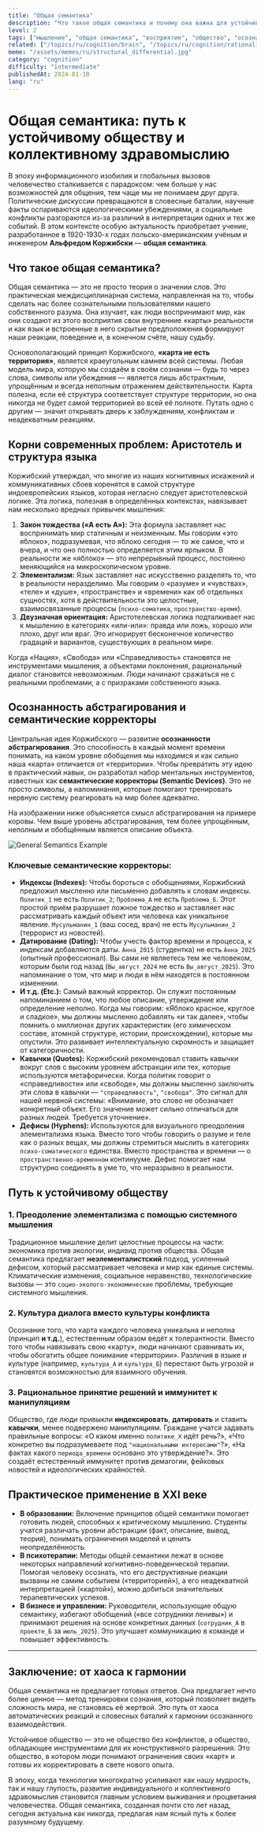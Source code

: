 ```yaml
---
title: "Общая семантика"
description: "Что такое общая семантика и почему она важна для устойчивого здравомыслящего общества."
level: 2
tags: ["мышление", "общая семантика", "восприятие", "общество", "осознанность", "теория относительности"]
related: ["/topics/ru/cognition/brain", "/topics/ru/cognition/rationality", "/topics/ru/philosophy/objectivity", "/topics/ru/cognition/language", "/topics/ru/cognition/knowledge-accuracy"]
meme: "/assets/memes/ru/structural_differential.jpg"
category: "cognition"
difficulty: "intermediate"
publishedAt: 2024-01-10
lang: "ru"
---
```


# Общая семантика: путь к устойчивому обществу и коллективному здравомыслию

В эпоху информационного изобилия и глобальных вызовов человечество сталкивается с парадоксом: чем больше у нас возможностей для общения, тем чаще мы не понимаем друг друга. Политические дискуссии превращаются в словесные баталии, научные факты оспариваются идеологическими убеждениями, а социальные конфликты разгораются из-за различий в интерпретации одних и тех же событий. В этом контексте особую актуальность приобретает учение, разработанное в 1920-1930-х годах польско-американским учёным и инженером **Альфредом Коржибски** — **общая семантика**.

## Что такое общая семантика?

Общая семантика — это не просто теория о значении слов. Это практическая междисциплинарная система, направленная на то, чтобы сделать нас более сознательными пользователями нашего собственного разума. Она изучает, как люди воспринимают мир, как они создают из этого восприятия свои внутренние «карты» реальности и как язык и встроенные в него скрытые предположения формируют наши реакции, поведение и, в конечном счёте, нашу судьбу.

Основополагающий принцип Коржибского, **«карта не есть территория»**, является краеугольным камнем всей системы. Любая модель мира, которую мы создаём в своём сознании — будь то через слова, символы или убеждения — является лишь абстрактным, упрощённым и всегда неполным отражением действительности. Карта полезна, если её структура соответствует структуре территории, но она никогда не будет самой территорией во всей её полноте. Путать одно с другим — значит открывать дверь к заблуждениям, конфликтам и неадекватным реакциям.

## Корни современных проблем: Аристотель и структура языка

Коржибский утверждал, что многие из наших когнитивных искажений и коммуникативных сбоев коренятся в самой структуре индоевропейских языков, которая негласно следует аристотелевской логике. Эта логика, полезная в определённых контекстах, навязывает нам несколько вредных привычек мышления:

1.  **Закон тождества («А есть А»):** Эта формула заставляет нас воспринимать мир статичным и неизменным. Мы говорим «это яблоко», подразумевая, что яблоко сегодня — то же самое, что и вчера, и что оно полностью определяется этим ярлыком. В реальности же «яблоко» — это непрерывный процесс, постоянно меняющийся на микроскопическом уровне.
2.  **Элементализм:** Язык заставляет нас искусственно разделять то, что в реальности неразделимо. Мы говорим о «разуме» и «чувствах», «теле» и «душе», «пространстве» и «времени» как об отдельных сущностях, хотя в действительности это целостные, взаимосвязанные процессы (`психо-соматика`, `пространство-время`).
3.  **Двузначная ориентация:** Аристотелевская логика подталкивает нас к мышлению в категориях «или-или»: правда или ложь, хорошо или плохо, друг или враг. Это игнорирует бесконечное количество градаций и вариантов, существующих в реальном мире.

Когда «Нация», «Свобода» или «Справедливость» становятся не инструментами мышления, а объектами поклонения, рациональный диалог становится невозможным. Люди начинают сражаться не с реальными проблемами, а с призраками собственного языка.

## Осознанность абстрагирования и семантические корректоры

Центральная идея Коржибского — развитие **осознанности абстрагирования**. Это способность в каждый момент времени понимать, на каком уровне обобщения мы находимся и как сильно наша «карта» отличается от «территории». Чтобы превратить эту идею в практический навык, он разработал набор ментальных инструментов, известных как **семантические корректоры (Semantic Devices)**. Это не просто символы, а напоминания, которые помогают тренировать нервную систему реагировать на мир более адекватно.

На изображении ниже объясняется смысл абстрагирования на примере коровы. Чем выше уровень абстрагирования, тем более упрощённым, неполным и обобщённым является описание объекта.

![General Semantics Example](/assets/memes/ru/general_semantic_examples.webp)

### Ключевые семантические корректоры:

* **Индексы (Indexes):** Чтобы бороться с обобщениями, Коржибский предложил мысленно или письменно добавлять к словам индексы. `Политик_1` не есть `Политик_2`; `Проблема_А` не есть `Проблема_Б`. Этот простой приём разрушает ложное тождество и заставляет нас рассматривать каждый объект или человека как уникальное явление. `Мусульманин_1` (ваш сосед, врач) не есть `Мусульманин_2` (террорист из новостей).
* **Датирование (Dating):** Чтобы учесть фактор времени и процесса, к индексам добавляются даты. `Анна_2015` (студентка) не есть `Анна_2025` (опытный профессионал). Вы сами не являетесь тем же человеком, которым были год назад (`Вы_август_2024` не есть `Вы_август_2025`). Это напоминание о том, что мир и люди в нём находятся в постоянном изменении.
* **И т.д. (Etc.):** Самый важный корректор. Он служит постоянным напоминанием о том, что любое описание, утверждение или определение неполно. Когда мы говорим: «Яблоко красное, круглое и сладкое», мы должны мысленно добавлять «и так далее», чтобы помнить о миллионах других характеристик (его химическом составе, атомной структуре, истории, происхождении), которые мы опустили. Это развивает интеллектуальную скромность и защищает от категоричности.
* **Кавычки (Quotes):** Коржибский рекомендовал ставить кавычки вокруг слов с высоким уровнем абстракции или тех, которые используются метафорически. Когда политик говорит о «справедливости» или «свободе», мы должны мысленно заключить эти слова в кавычки — `"справедливость"`, `"свобода"`. Это сигнал для нашей нервной системы: «Внимание, это слово не обозначает конкретный объект. Его значение может сильно отличаться для разных людей. Требуется уточнение».
* **Дефисы (Hyphens):** Используются для визуального преодоления элементализма языка. Вместо того чтобы говорить о разуме и теле как о разных вещах, мы должны стремиться мыслить в категориях `психо-соматического` единства. Вместо пространства и времени — о `пространственно-временном` континууме. Дефис помогает нам структурно соединять в уме то, что неразрывно в реальности.

## Путь к устойчивому обществу

### 1. Преодоление элементализма с помощью системного мышления

Традиционное мышление делит целостные процессы на части: экономика против экологии, индивид против общества. Общая семантика предлагает **неэлементалистский** подход, усиленный дефисом, который рассматривает человека и мир как единые системы. Климатические изменения, социальное неравенство, технологические вызовы — это `социо-эколого-экономические` проблемы, требующие системного мышления.

### 2. Культура диалога вместо культуры конфликта

Осознание того, что карта каждого человека уникальна и неполна (принцип **и т.д.**), естественным образом ведёт к толерантности. Вместо того чтобы навязывать свою «карту», люди начинают сравнивать их, чтобы обогатить общее понимание «территории». Различия в языке и культуре (например, `культура_А` и `культура_Б`) перестают быть угрозой и становятся возможностью для взаимного обучения.

### 3. Рациональное принятие решений и иммунитет к манипуляциям

Общество, где люди привыкли **индексировать**, **датировать** и ставить **кавычки**, менее подвержено манипуляциям. Граждане учатся задавать правильные вопросы: «О каком именно `политике_Х` идёт речь?», «Что конкретно вы подразумеваете под `"национальными интересами"`?», «На фактах какого `периода_времени` основано это утверждение?». Это создаёт естественный иммунитет против демагогии, фейковых новостей и идеологических крайностей.

## Практическое применение в XXI веке

* **В образовании:** Включение принципов общей семантики помогает готовить людей, способных к критическому мышлению. Студенты учатся различать уровни абстракции (факт, описание, вывод, теория), понимать ограничения моделей и ценить неопределённость.
* **В психотерапии:** Методы общей семантики лежат в основе некоторых направлений когнитивно-поведенческой терапии. Помогая человеку осознать, что его деструктивные реакции вызваны не самим событием («территорией»), а его неадекватной интерпретацией («картой»), можно добиться значительных терапевтических успехов.
* **В бизнесе и управлении:** Руководители, использующие общую семантику, избегают обобщений («все сотрудники ленивы») и принимают решения на основе конкретных данных (`сотрудник_А` в `проекте_Б` за `июль_2025`). Это улучшает коммуникацию в команде и повышает эффективность.

---

## Заключение: от хаоса к гармонии

Общая семантика не предлагает готовых ответов. Она предлагает нечто более ценное — метод тренировки сознания, который позволяет видеть сложность мира, не становясь её жертвой. Это путь от хаоса автоматических реакций и словесных баталий к гармонии осознанного взаимодействия.

Устойчивое общество — это не общество без конфликтов, а общество, обладающее инструментами для их конструктивного разрешения. Это общество, в котором люди понимают ограничения своих «карт» и готовы их корректировать в свете нового опыта.

В эпоху, когда технологии многократно усиливают как нашу мудрость, так и нашу глупость, развитие индивидуального и коллективного здравомыслия становится главным условием выживания и процветания человечества. Общая семантика, созданная почти сто лет назад, сегодня актуальна как никогда, предлагая нам ясный путь к более разумному будущему.